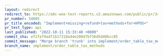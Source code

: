 ```yaml
---
layout: redirect
redirect_to: https://a8c-woo-test-reports.s3.amazonaws.com/public/pr/34805/api/index.html
pr_number: 34805
pr_title_encoded: "Implement+missing+refund+tax+methods+for+HPOS+"
pr_test_type: api
last_published: "2022-10-11 15:33:40 +0000"
commit_sha: ef2faf9adf1b17318a44e200d7bf36d5d40bcc85
commit_message: "Merge branch 'trunk' into implement/order_table_tax_methods"
branch_name: implement/order_table_tax_methods
---
```

